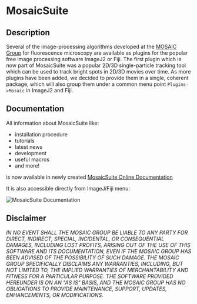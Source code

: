 # MosaicSuite

## Description
Several of the image-processing algorithms developed at the [MOSAIC Group](https://sbalzarini-lab.org) for fluorescence microscopy are available as plugins for the popular free image processing software ImageJ2 or Fiji.
The first plugin which is now part of MosaicSuite was a popular 2D/3D single-particle tracking tool which can be used to track bright spots in 2D/3D movies over time. As more plugins have been added, we decided to provide them in a single, coherent package, which will also group them under a common menu point `Plugins->Mosaic` in ImageJ2 and Fiji.


## Documentation
All information about MosaicSuite like:
- installation procedure 
- tutorials 
- latest news
- development 
- useful macros
- and more!

is now available in newly created [MosaicSuite Online Documentation](https://sbalzarini-lab.org/docs/MosaicSuiteDoc/index.html)

It is also accessible directly from ImageJ/Fiji menu:

![MosaicSuite Documentation](https://sbalzarini-lab.org/images/MosaicSuiteDocumentation.png "MosaicSuite Documentation") 


## Disclaimer
*IN NO EVENT SHALL THE MOSAIC GROUP BE LIABLE TO ANY PARTY FOR DIRECT, INDIRECT, SPECIAL, INCIDENTAL, OR CONSEQUENTIAL DAMAGES, INCLUDING LOST PROFITS, ARISING OUT OF THE USE OF THIS SOFTWARE AND ITS DOCUMENTATION, EVEN IF THE MOSAIC GROUP HAS BEEN ADVISED OF THE POSSIBILITY OF SUCH DAMAGE. THE MOSAIC GROUP SPECIFICALLY DISCLAIMS ANY WARRANTIES, INCLUDING, BUT NOT LIMITED TO, THE IMPLIED WARRANTIES OF MERCHANTABILITY AND FITNESS FOR A PARTICULAR PURPOSE. THE SOFTWARE PROVIDED HEREUNDER IS ON AN "AS IS" BASIS, AND THE MOSAIC GROUP HAS NO OBLIGATIONS TO PROVIDE MAINTENANCE, SUPPORT, UPDATES, ENHANCEMENTS, OR MODIFICATIONS.*
